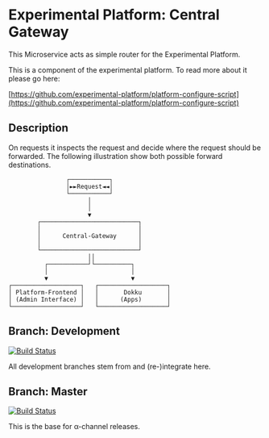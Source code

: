 # Experimental Platform: Central Gateway

This Microservice acts as simple router for the Experimental Platform.


This is a component of the experimental platform. To read more about it please go here:

[https://github.com/experimental-platform/platform-configure-script](https://github.com/experimental-platform/platform-configure-script)

## Description

On requests it inspects the request and decide where the request should be forwarded.
The following illustration show both possible forward destinations.

```
                ┌───────────┐
                │►►Request◄◄│
                └───────────┘
                      │
                      │
                      ▼
        ┌───────────────────────────┐
        │                           │
        │      Central-Gateway      │
        │                           │
        └───────────────────────────┘
                      ││
          ┌───────────┘└──────────┐
          │                       │
          ▼                       ▼
┌───────────────────┐   ┌───────────────────┐
│ Platform-Frontend │   │       Dokku       │
│ (Admin Interface) │   │      (Apps)       │
└───────────────────┘   └───────────────────┘
```



## Branch: Development

[![Build Status](https://travis-ci.org/experimental-platform/platform-central-gateway.svg?branch=development)](https://travis-ci.org/experimental-platform/platform-central-gateway)

All development branches stem from and (re-)integrate here.

## Branch: Master

[![Build Status](https://travis-ci.org/experimental-platform/platform-central-gateway.svg?branch=master)](https://travis-ci.org/experimental-platform/platform-central-gateway)

This is the base for &alpha;-channel releases.

